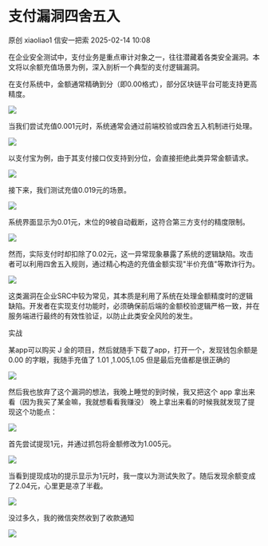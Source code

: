 #  支付漏洞四舍五入   
原创 xiaoliao1  信安一把索   2025-02-14 10:08  
  
在企业安全测试中，支付业务是重点审计对象之一，往往潜藏着各类安全漏洞。本文将以余额充值场景为例，深入剖析一个典型的支付逻辑漏洞。  
  
在支付系统中，金额通常精确到分（即0.00格式），部分区块链平台可能支持更高精度。  
  
![](https://mmbiz.qpic.cn/mmbiz_png/SYFH3GGyDorjrqMYDNsTh9hQO7ibxvMD9Y79gPMB8ibq7tQZSzYSOVoLBSLEBAiaXKXIdQC6agrUGEicQWPGoOicOBA/640?wx_fmt=png&from=appmsg "")  
  
当我们尝试充值0.001元时，系统通常会通过前端校验或四舍五入机制进行处理。  
  
![](https://mmbiz.qpic.cn/mmbiz_png/SYFH3GGyDorjrqMYDNsTh9hQO7ibxvMD9pNKEGEhlibd6e4wnG4dk8jwmvygcBdEppaR11OibJzq4QygC2dr6IDibQ/640?wx_fmt=png&from=appmsg "")  
  
以支付宝为例，由于其支付接口仅支持到分位，会直接拒绝此类异常金额请求。  
  
![](https://mmbiz.qpic.cn/mmbiz_png/SYFH3GGyDorjrqMYDNsTh9hQO7ibxvMD9khQ0CEnPKtoAPC3JbuWIa1RPmQt3hJAuHGiao0nbzOReHnVjUIYlHEQ/640?wx_fmt=png&from=appmsg "")  
  
接下来，我们测试充值0.019元的场景。  
  
![](https://mmbiz.qpic.cn/mmbiz_png/SYFH3GGyDorjrqMYDNsTh9hQO7ibxvMD9YKF6cLzMUj8e9Y8oSErUcCbLkErOwVLaSKIfJOnT4T5UUGET2PIyCw/640?wx_fmt=png&from=appmsg "")  
  
系统界面显示为0.01元，末位的9被自动截断，这符合第三方支付的精度限制。  
  
![](https://mmbiz.qpic.cn/mmbiz_png/SYFH3GGyDorjrqMYDNsTh9hQO7ibxvMD9U7FiciaktiaaFggPCnhXeKgBiaBKwAA3cZOwF4spVMsfrEsrbVhzZzDGPg/640?wx_fmt=png&from=appmsg "")  
  
然而，实际支付时却扣除了0.02元，这一异常现象暴露了系统的逻辑缺陷。攻击者可以利用四舍五入规则，通过精心构造的充值金额实现"半价充值"等欺诈行为。  
  
![](https://mmbiz.qpic.cn/mmbiz_png/SYFH3GGyDorjrqMYDNsTh9hQO7ibxvMD91c7GljDXE2hRvK8wd1qOgqv2eF1WF82pbPbSlpXo7dLwO5NEQXhiaRg/640?wx_fmt=png&from=appmsg "")  
  
这类漏洞在企业SRC中较为常见，其本质是利用了系统在处理金额精度时的逻辑缺陷。开发者在实现支付功能时，必须确保前后端的金额校验逻辑严格一致，并在服务端进行最终的有效性验证，以防止此类安全风险的发生。  
  
实战  
  
某app可以购买 J 金的项目，然后就随手下载了app，打开一个，发现钱包余额是 0.00 的字眼，我随手充值了 1.01 ,1.005,1.05 但是最后充值都是很正确的  
  
![](https://mmbiz.qpic.cn/mmbiz_png/SYFH3GGyDorjrqMYDNsTh9hQO7ibxvMD9J3TclXuLZQVufu0cUl5f7zUicbfAayreU9ibYS8n292L9bSTnzm1MnuQ/640?wx_fmt=png&from=appmsg "")  
  
然后我也放弃了这个漏洞的想法，我晚上睡觉的到时候，我又把这个 app 拿出来看（因为我买了某金嘛，我就想看看我赚没） 晚上拿出来看的时候我就发现了提现这个功能点：  
  
![](https://mmbiz.qpic.cn/mmbiz_png/SYFH3GGyDorjrqMYDNsTh9hQO7ibxvMD9o9viaOvlibILpLNt7sXP1IeU1VgvjOsA6j2JjibMicTutAsWF4TTfLRJJA/640?wx_fmt=png&from=appmsg "")  
  
首先尝试提现1元，并通过抓包将金额修改为1.005元。  
  
![](https://mmbiz.qpic.cn/mmbiz_png/SYFH3GGyDorjrqMYDNsTh9hQO7ibxvMD96KwLfokN2q5u1v8iatkHaNSoCuibkAMsU2u8TBYW6qFJG6vnxQM36yYw/640?wx_fmt=png&from=appmsg "")  
  
当看到提现成功的提示显示为1元时，我一度以为测试失败了。随后发现余额变成了2.04元，心里更是凉了半截。  
  
![](https://mmbiz.qpic.cn/mmbiz_png/SYFH3GGyDorjrqMYDNsTh9hQO7ibxvMD96JB6aB2AHic0ZIqa4uOr7DLMkCJMN5FfUrKB8Dt382wkQlYK3EAk7iaw/640?wx_fmt=png&from=appmsg "")  
  
没过多久，我的微信突然收到了收款通知  
  
![](https://mmbiz.qpic.cn/mmbiz_png/SYFH3GGyDorjrqMYDNsTh9hQO7ibxvMD9mA1Mic4FYqZe1heYGTIVLwFXhkcFZpMGO0OntB8wLhcoB7dIibCC5tjg/640?wx_fmt=png&from=appmsg "")  
  
  
